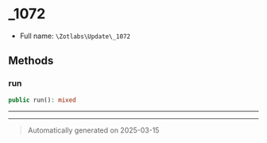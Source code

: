 
# _1072





* Full name: `\Zotlabs\Update\_1072`




## Methods


### run



```php
public run(): mixed
```












***


***
> Automatically generated on 2025-03-15
